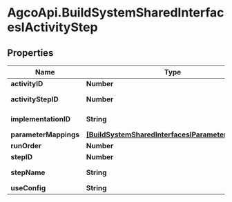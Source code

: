# AgcoApi.BuildSystemSharedInterfacesIActivityStep

## Properties

Name | Type | Description | Notes
------------ | ------------- | ------------- | -------------
**activityID** | **Number** | ActivityID | [optional] 
**activityStepID** | **Number** | ActivityStepID | [optional] [readonly] 
**implementationID** | **String** | Implementation ID | [optional] [readonly] 
**parameterMappings** | [**[BuildSystemSharedInterfacesIParameterMapping]**](BuildSystemSharedInterfacesIParameterMapping.md) | ParameterMappings | [optional] 
**runOrder** | **Number** | run order | [optional] 
**stepID** | **Number** | step id | [optional] 
**stepName** | **String** | steo name | [optional] [readonly] 
**useConfig** | **String** | UseConfig | [optional] 


